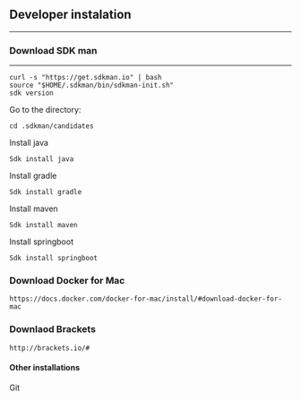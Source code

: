 ## Developer instalation
--------

### Download SDK man
-----

    curl -s "https://get.sdkman.io" | bash
    source "$HOME/.sdkman/bin/sdkman-init.sh"
    sdk version

Go to the directory:

    cd .sdkman/candidates

Install java

    Sdk install java

Install gradle

    Sdk install gradle

Install maven
    
    Sdk install maven

Install springboot

    Sdk install springboot



### Download Docker for Mac
    
    https://docs.docker.com/docker-for-mac/install/#download-docker-for-mac


### Downlaod Brackets

    http://brackets.io/#
    
#### Other installations

Git


